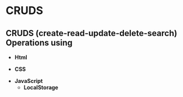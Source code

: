 # CRUDS
## CRUDS (create-read-update-delete-search) Operations using 
- **Html**
+ **CSS**
* **JavaScript**
   - **LocalStorage**
